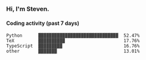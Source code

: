 ### Hi, I'm Steven.

#### Coding activity (past 7 days)
```
Python      ▓▓▓▓▓▓▓▓▓▓▓▓▓▓▓▓▓▓▓▓▓▓▓▓▓▓▓▓▓▓  52.47%
TeX         ▓▓▓▓▓▓▓▓▓▓                      17.76%
TypeScript  ▓▓▓▓▓▓▓▓▓                       16.76%
other       ▓▓▓▓▓▓▓                         13.01%
```

